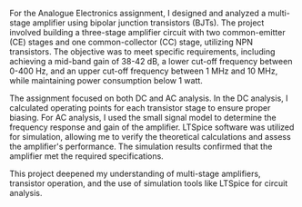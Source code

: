 For the Analogue Electronics assignment, I designed and analyzed a multi-stage amplifier using bipolar junction transistors (BJTs). The project involved building a three-stage amplifier circuit with two common-emitter (CE) stages and one common-collector (CC) stage, utilizing NPN transistors. The objective was to meet specific requirements, including achieving a mid-band gain of 38-42 dB, a lower cut-off frequency between 0-400 Hz, and an upper cut-off frequency between 1 MHz and 10 MHz, while maintaining power consumption below 1 watt.

The assignment focused on both DC and AC analysis. In the DC analysis, I calculated operating points for each transistor stage to ensure proper biasing. For AC analysis, I used the small signal model to determine the frequency response and gain of the amplifier. LTSpice software was utilized for simulation, allowing me to verify the theoretical calculations and assess the amplifier's performance. The simulation results confirmed that the amplifier met the required specifications.

This project deepened my understanding of multi-stage amplifiers, transistor operation, and the use of simulation tools like LTSpice for circuit analysis.
